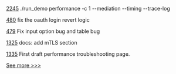 
[2245](https://github.com/hyperledger/aries-cloudagent-python/pull/2245) ./run_demo performance -c 1 --mediation --timing --trace-log

[480](https://github.com/hyperledger-labs/fabric-operations-console/pull/480) fix the oauth login revert logic

[479](https://github.com/hyperledger-labs/fabric-operations-console/pull/479) Fix input option bug and table bug

[1325](https://github.com/hyperledger/firefly/pull/1325) docs: add mTLS section

[1335](https://github.com/hyperledger/besu-docs/pull/1335) First draft performance troubleshooting page.


[See more >>>](https://start-here.hyperledger.org/pull-requests)
